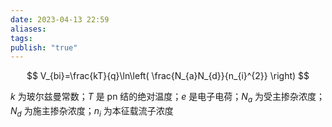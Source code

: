 ```yaml
---
date: 2023-04-13 22:59
aliases: 
tags: 
publish: "true"
---
```

$$
V_{bi}=\frac{kT}{q}\ln\left( \frac{N_{a}N_{d}}{n_{i}^{2}} \right)
$$

$k$ 为玻尔兹曼常数；$T$ 是 pn 结的绝对温度；$e$ 是电子电荷；$N_a$ 为受主掺杂浓度；$N_d$ 为施主掺杂浓度；$n_i$ 为本征载流子浓度